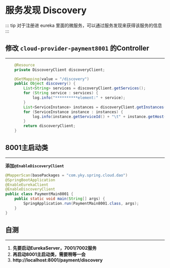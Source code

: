 # **服务发现 Discovery**
::: tip 
对于注册进 eureka 里面的微服务，可以通过服务发现来获得该服务的信息
:::

## **修改 `cloud-provider-payment8001` 的Controller**
---

```java
    @Resource
    private DiscoveryClient discoveryClient;

    @GetMapping(value = "/discovery")
    public Object discovery() {
        List<String> services = discoveryClient.getServices();
        for (String service : services) {
            log.info("**********element:" + service);
        }
        List<ServiceInstance> instances = discoveryClient.getInstances("CLOUD-PAYMENT-SERVICE");
        for (ServiceInstance instance : instances) {
            log.info(instance.getServiceId() + "\t" + instance.getHost() + "\t" + instance.getPort() + "\t" + instance.getUri());
        }
        return discoveryClient;
    }
```

## **8001主启动类**
---
**添加`@EnableDiscoveryClient`**

```java
@MapperScan(basePackages = "com.yky.spring.cloud.dao")
@SpringBootApplication
@EnableEurekaClient
@EnableDiscoveryClient
public class PaymentMain8001 {
    public static void main(String[] args) {
        SpringApplication.run(PaymentMain8001.class, args);
    }
}
```

## **自测**
---

1. **先要启动EurekaServer，7001/7002服务**
2. **再启动8001主启动类，需要稍等一会**
3. **http://localhost:8001/payment/discovery**
